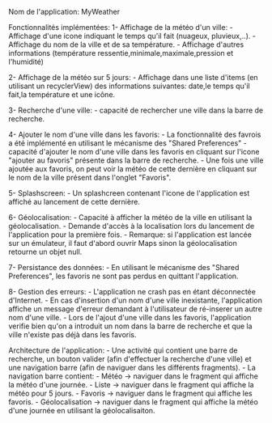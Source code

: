 Nom de l'application: MyWeather

Fonctionnalités implémentées:
  1- Affichage de la météo d'un ville:
        - Affichage d'une icone indiquant le temps qu'il fait (nuageux, pluvieux,..).
        - Affichage du nom de la ville et de sa température.
        - Affichage d'autres informations (température ressentie,minimale,maximale,pression et l'humidité)
        
  2- Affichage de la météo sur 5 jours:
        - Affichage dans une liste d'items (en utilisant un recyclerView) des informations suivantes: date,le temps qu'il fait,la température et une icône.
        
  3- Recherche d'une ville:
        - capacité de rechercher une ville dans la barre de recherche.
        
  4- Ajouter le nom d'une ville dans les favoris: 
        - La fonctionnalité des favrois a été implémenté en utilisant le mécanisme des "Shared Preferences"
        - capacité d'ajouter le nom d'une ville dans les favoris en cliquant sur l'icone "ajouter au favoris" présente dans la barre de recherche.
        - Une fois une ville ajoutée aux favoris, on peut voir la météo de cette dernière en cliquant sur le nom de la ville présent dans l'onglet "Favoris".
        
  5- Splashscreen:
        - Un splashcreen contenant l'icone de l'application est affiché au lancement de cette dernière.
  
  6- Géolocalisation:
        - Capacité à afficher la météo de la ville en utilisant la géolocalisation.
        - Demande d'accès à la localisation lors du lancement de l'application pour la première fois.
        - Remarque: si l'application est lancée sur un émulateur, il faut d'abord ouvrir Maps sinon la géolocalisation retourne un objet null.
        
  7- Persistance des données:
        - En utilisant le mécanisme des "Shared Preferences", les favoris ne sont pas perdus en quittant l'application.
    
  8- Gestion des erreurs:
        - L'application ne crash pas en étant déconnectée d'Internet.
        - En cas d'insertion d'un nom d'une ville inexistante, l'application affiche un message d'erreur demandant à l'utilisateur de ré-inserer un autre nom d'une ville.
        - Lors de l'ajout d'une ville dans les favoris, l'application verifie bien qu'on a introduit un nom dans la barre de recherche et que la ville n'existe pas déjà dans les favoris.
  
Architecture de l'application:
        - Une activité qui contient une barre de recherche, un bouton valider (afin d'effectuer la recherche d'une ville) et une navigation barre (afin de naviguer dans les différents fragments).
        - La navigation barre contient:
                - Météo -> naviguer dans le fragment qui affiche la météo d'une journée.
                - Liste -> naviguer dans le fragment qui affiche la météo pour 5 jours.
                - Favoris -> naviguer dans le fragment qui affiche les favoris.
                - Géolocalisation -> naviguer dans le fragment qui affiche la météo d'une journée en utilisant la géolocalisaiton.
